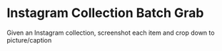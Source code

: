# Instagram Collection Batch Grab
Given an Instagram collection, screenshot each item and crop down to picture/caption
